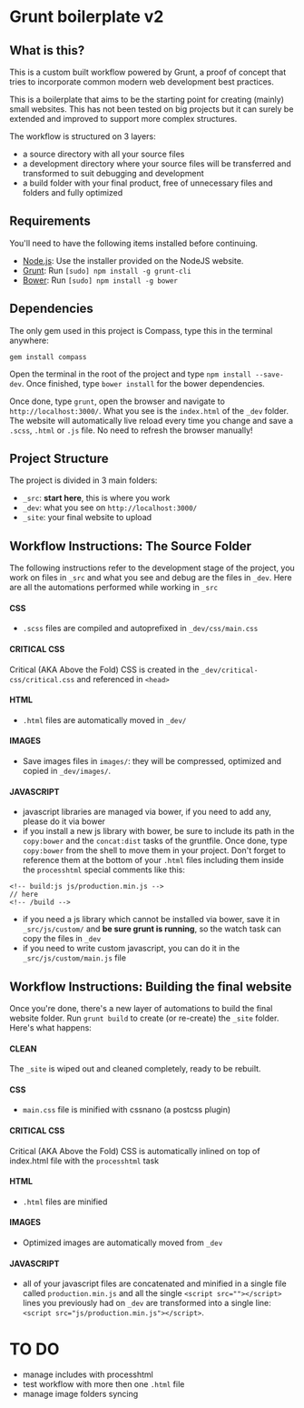 # Grunt boilerplate v2

## What is this?

This is a custom built workflow powered by Grunt, a proof of concept that tries to incorporate common modern web development best practices.

This is a boilerplate that aims to be the starting point for creating (mainly) small websites. This has not been tested on big projects but it can surely be extended and improved to support more complex structures.

The workflow is structured on 3 layers:

* a source directory with all your source files
* a development directory where your source files will be transferred and transformed to suit debugging and development
* a build folder with your final product, free of unnecessary files and folders and fully optimized

## Requirements
You'll need to have the following items installed before continuing.

  * [Node.js](http://nodejs.org): Use the installer provided on the NodeJS website.
  * [Grunt](http://gruntjs.com/): Run `[sudo] npm install -g grunt-cli`
  * [Bower](http://bower.io/): Run `[sudo] npm install -g bower`

## Dependencies

The only gem used in this project is Compass, type this in the terminal anywhere:

`gem install compass`  

Open the terminal in the root of the project and type `npm install --save-dev`. Once finished, type `bower install` for the bower dependencies.

Once done, type `grunt`, open the browser and navigate to `http://localhost:3000/`. What you see is the `index.html` of the `_dev` folder. The website will automatically live reload every time you change and save a `.scss`, `.html` or `.js` file. No need to refresh the browser manually!

## Project Structure

The project is divided in 3 main folders:

* `_src`: **start here**, this is where you work
* `_dev`: what you see on `http://localhost:3000/`
* `_site`: your final website to upload

## Workflow Instructions: The Source Folder

The following instructions refer to the development stage of the project, you work on files in `_src` and what you see and debug are the files in `_dev`.
Here are all the automations performed while working in `_src`

#### CSS

* `.scss` files are compiled and autoprefixed in `_dev/css/main.css`

#### CRITICAL CSS

Critical (AKA Above the Fold) CSS is created in the `_dev/critical-css/critical.css` and referenced in `<head>`

#### HTML

* `.html` files are automatically moved in `_dev/`

#### IMAGES

* Save images files in `images/`: they will be compressed, optimized and copied in `_dev/images/`.

#### JAVASCRIPT

* javascript libraries are managed via bower, if you need to add any, please do it via bower
* if you install a new js library with bower, be sure to include its path in the `copy:bower` and the `concat:dist` tasks of the gruntfile. Once done, type `copy:bower` from the shell to move them in your project. Don't forget to reference them at the bottom of your `.html` files including them inside the `processhtml` special comments like this:
```
<!-- build:js js/production.min.js -->
// here
<!-- /build -->
```
* if you need a js library which cannot be installed via bower, save it in `_src/js/custom/` and **be sure grunt is running**, so the watch task can copy the files in `_dev`
* if you need to write custom javascript, you can do it in the `_src/js/custom/main.js` file

## Workflow Instructions: Building the final website

Once you're done, there's a new layer of automations to build the final website folder. Run `grunt build` to create (or re-create) the `_site` folder. Here's what happens:

#### CLEAN

The `_site` is wiped out and cleaned completely, ready to be rebuilt.

#### CSS

* `main.css` file is minified with cssnano (a postcss plugin)

#### CRITICAL CSS

Critical (AKA Above the Fold) CSS is automatically inlined on top of index.html file with the `processhtml` task

#### HTML

* `.html` files are minified

#### IMAGES

* Optimized images are automatically moved from `_dev`

#### JAVASCRIPT
* all of your javascript files are concatenated and minified in a single file called `production.min.js` and all the single `<script src=""></script>` lines you previously had on `_dev` are transformed into a single line: `<script src="js/production.min.js"></script>`.

# TO DO

* manage includes with processhtml
* test workflow with more then one `.html` file
* manage image folders syncing
